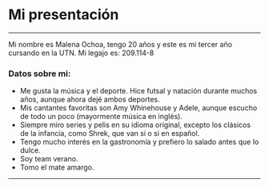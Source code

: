 # Mi presentación
---
Mi nombre es Malena Ochoa, tengo 20 años y este es mi tercer año cursando en la UTN. Mi legajo es: 209.114-8

### Datos sobre mi:
- Me gusta la música y el deporte. Hice futsal y natación durante muchos años, aunque ahora dejé ambos deportes.
- Mis cantantes favoritas son Amy Whinehouse y Adele, aunque escucho de todo un poco (mayormente música en inglés).
- Siempre miro series y pelis en su idioma original, excepto los clásicos de la infancia, como Shrek, que van si o si en español.
- Tengo mucho interés en la gastronomía y prefiero lo salado antes que lo dulce.
- Soy team verano.
- Tomo el mate amargo.
---

